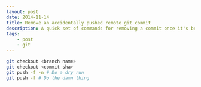 ```yaml
---
layout: post
date: 2014-11-14
title: Remove an accidentally pushed remote git commit
description: A quick set of commands for removing a commit once it's been pushed to a remote 
tags:
    - post
    - git
---
```


<!-- TODO: need to style code blocks with some better vertical padding -->
```bash
git checkout <branch name>
git checkout <commit sha>
git push -f -n # Do a dry run
git push -f # Do the damn thing
```